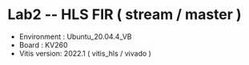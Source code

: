 # Lab2 -- HLS FIR ( stream / master )

* Environment : Ubuntu_20.04.4_VB
* Board : KV260
* Vitis version: 2022.1 ( vitis_hls / vivado )
